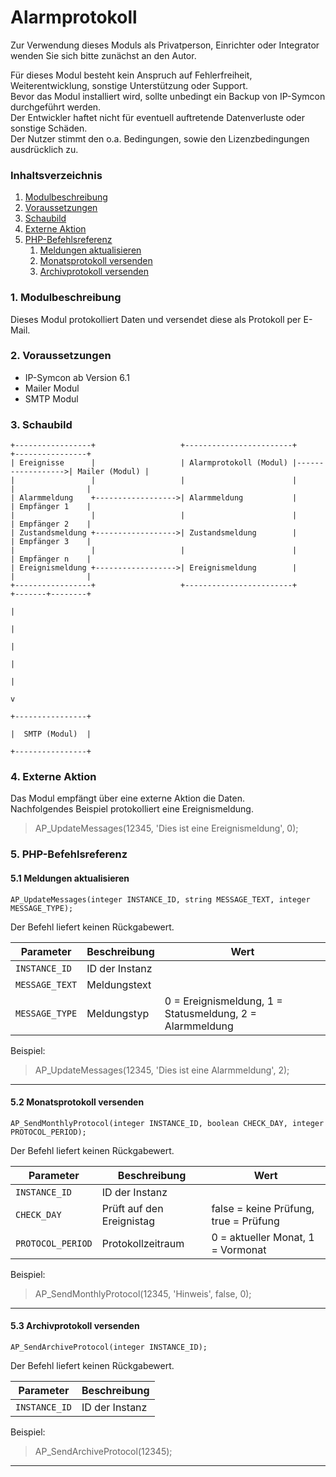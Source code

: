 # Alarmprotokoll

Zur Verwendung dieses Moduls als Privatperson, Einrichter oder Integrator wenden Sie sich bitte zunächst an den Autor.

Für dieses Modul besteht kein Anspruch auf Fehlerfreiheit, Weiterentwicklung, sonstige Unterstützung oder Support.  
Bevor das Modul installiert wird, sollte unbedingt ein Backup von IP-Symcon durchgeführt werden.  
Der Entwickler haftet nicht für eventuell auftretende Datenverluste oder sonstige Schäden.  
Der Nutzer stimmt den o.a. Bedingungen, sowie den Lizenzbedingungen ausdrücklich zu.

### Inhaltsverzeichnis

1. [Modulbeschreibung](#1-modulbeschreibung)
2. [Voraussetzungen](#2-voraussetzungen)
3. [Schaubild](#3-schaubild)
4. [Externe Aktion](#4-externe-aktion)
5. [PHP-Befehlsreferenz](#5-php-befehlsreferenz)
    1. [Meldungen aktualisieren](#51-meldungen-aktualisieren)
    2. [Monatsprotokoll versenden](#52-monatsprotokoll-versenden)
    3. [Archivprotokoll versenden](#53-archivprotokoll-versenden) 

### 1. Modulbeschreibung

Dieses Modul protokolliert Daten und versendet diese als Protokoll per E-Mail.

### 2. Voraussetzungen

- IP-Symcon ab Version 6.1
- Mailer Modul
- SMTP Modul

### 3. Schaubild

```
+-----------------+                   +------------------------+                   +----------------+
| Ereignisse      |                   | Alarmprotokoll (Modul) |------------------>| Mailer (Modul) |
|                 |                   |                        |                   |                |
| Alarmmeldung    +------------------>| Alarmmeldung           |                   | Empfänger 1    |
|                 |                   |                        |                   | Empfänger 2    |
| Zustandsmeldung +------------------>| Zustandsmeldung        |                   | Empfänger 3    |
|                 |                   |                        |                   | Empfänger n    |
| Ereignismeldung +------------------>| Ereignismeldung        |                   |                |
+-----------------+                   +------------------------+                   +-------+--------+
                                                                                           |
                                                                                           |
                                                                                           |
                                                                                           |
                                                                                           |
                                                                                           v
                                                                                   +----------------+
                                                                                   |  SMTP (Modul)  |
                                                                                   +----------------+   
```

### 4. Externe Aktion

Das Modul empfängt über eine externe Aktion die Daten.  
Nachfolgendes Beispiel protokolliert eine Ereignismeldung.

> AP_UpdateMessages(12345, 'Dies ist eine Ereignismeldung', 0);

### 5. PHP-Befehlsreferenz

#### 5.1 Meldungen aktualisieren

```
AP_UpdateMessages(integer INSTANCE_ID, string MESSAGE_TEXT, integer MESSAGE_TYPE);
```

Der Befehl liefert keinen Rückgabewert.

| Parameter       | Beschreibung   | Wert                                                     |
|-----------------|----------------|----------------------------------------------------------|
| `INSTANCE_ID`   | ID der Instanz |                                                          |
| `MESSAGE_TEXT`  | Meldungstext   |                                                          |
| `MESSAGE_TYPE`  | Meldungstyp    | 0 = Ereignismeldung, 1 = Statusmeldung, 2 = Alarmmeldung | 

Beispiel:
> AP_UpdateMessages(12345, 'Dies ist eine Alarmmeldung', 2);

---

#### 5.2 Monatsprotokoll versenden

```
AP_SendMonthlyProtocol(integer INSTANCE_ID, boolean CHECK_DAY, integer PROTOCOL_PERIOD);
```

Der Befehl liefert keinen Rückgabewert.

| Parameter         | Beschreibung              | Wert                                  |
|-------------------|---------------------------|---------------------------------------|
| `INSTANCE_ID`     | ID der Instanz            |                                       |
| `CHECK_DAY`       | Prüft auf den Ereignistag | false = keine Prüfung, true = Prüfung |
| `PROTOCOL_PERIOD` | Protokollzeitraum         | 0 = aktueller Monat, 1 = Vormonat     |

Beispiel:
> AP_SendMonthlyProtocol(12345, 'Hinweis', false, 0);

---

#### 5.3 Archivprotokoll versenden

```
AP_SendArchiveProtocol(integer INSTANCE_ID);
```

Der Befehl liefert keinen Rückgabewert.

| Parameter     | Beschreibung     | 
|---------------|------------------|
| `INSTANCE_ID` | ID der Instanz   |

Beispiel:
> AP_SendArchiveProtocol(12345);

---

